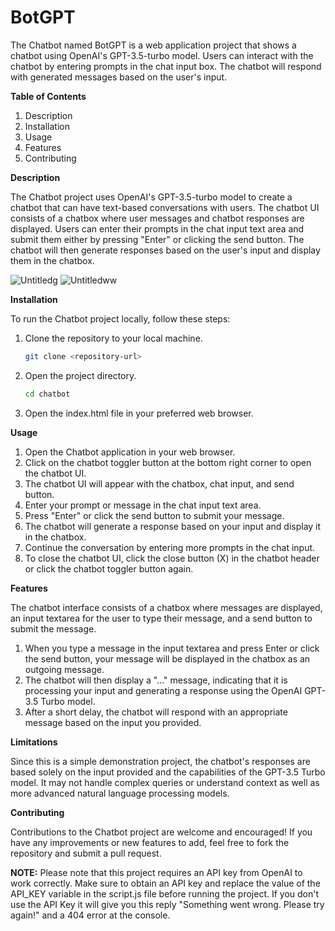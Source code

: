 # BotGPT
The Chatbot named BotGPT is a web application project that shows a chatbot using OpenAI's GPT-3.5-turbo model. Users can interact with the chatbot by entering prompts in the chat input box. The chatbot will respond with generated messages based on the user's input.

**Table of Contents**
1. Description
2. Installation
3. Usage
4. Features
5. Contributing


**Description**

The Chatbot project uses OpenAI's GPT-3.5-turbo model to create a chatbot that can have text-based conversations with users. The chatbot UI consists of a chatbox where user messages and chatbot responses are displayed. Users can enter their prompts in the chat input text area and submit them either by pressing "Enter" or clicking the send button. The chatbot will then generate responses based on the user's input and display them in the chatbox.

![Untitledg](https://github.com/tanmay-guptaa/BotGPT/assets/119430497/f1c4a809-37b2-456b-b8a1-5091b388b867)  ![Untitledww](https://github.com/tanmay-guptaa/BotGPT/assets/119430497/c106defe-2f28-49ac-9e6a-a68e3832c9cb)


**Installation**

To run the Chatbot project locally, follow these steps:

1. Clone the repository to your local machine.
   ```bash
   git clone <repository-url>

   ```

2. Open the project directory.
   ```bash
   cd chatbot

   ```

3. Open the index.html file in your preferred web browser.

**Usage**

1. Open the Chatbot application in your web browser.
2. Click on the chatbot toggler button at the bottom right corner to open the chatbot UI.
3. The chatbot UI will appear with the chatbox, chat input, and send button.
4. Enter your prompt or message in the chat input text area.
5. Press "Enter" or click the send button to submit your message.
6. The chatbot will generate a response based on your input and display it in the chatbox.
7. Continue the conversation by entering more prompts in the chat input.
8. To close the chatbot UI, click the close button (X) in the chatbot header or click the chatbot toggler button again.


**Features**

The chatbot interface consists of a chatbox where messages are displayed, an input textarea for the user to type their message, and a send button to submit the message.

1. When you type a message in the input textarea and press Enter or click the send button, your message will be displayed in the chatbox 
   as an outgoing message.
2. The chatbot will then display a "..." message, indicating that it is processing your input and generating a response using the OpenAI 
   GPT-3.5 Turbo model.
3. After a short delay, the chatbot will respond with an appropriate message based on the input you provided.


**Limitations**

Since this is a simple demonstration project, the chatbot's responses are based solely on the input provided and the capabilities of the GPT-3.5 Turbo model. It may not handle complex queries or understand context as well as more advanced natural language processing models.

**Contributing**

Contributions to the Chatbot project are welcome and encouraged! If you have any improvements or new features to add, feel free to fork the repository and submit a pull request.

**NOTE:** Please note that this project requires an API key from OpenAI to work correctly. Make sure to obtain an API key and replace the 
      value of the API_KEY variable in the script.js file before running the project. If you don't use the API Key it will give you this 
      reply "Something went wrong. Please try again!" and a 404 error at the console.
